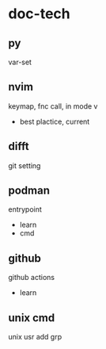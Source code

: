 
# doc-tech


## py

var-set


## nvim

keymap, fnc call, in mode v
- best plactice, current


## difft

git setting


## podman

entrypoint
- learn
- cmd


## github

github actions
- learn


## unix cmd

unix usr add grp


